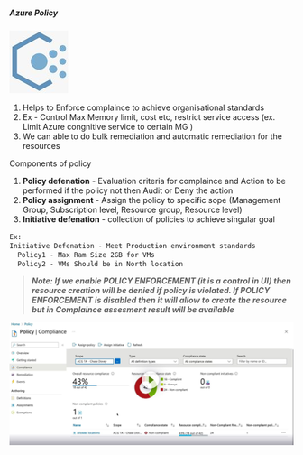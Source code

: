##### Azure Policy
![](../../../../RefImagesPrivate/AzurePolicy.jpg)

1. Helps to Enforce complaince to achieve organisational standards
2. Ex - Control Max Memory limit, cost etc, restrict service access (ex. Limit Azure congnitive service to certain MG )
3. We can able to do bulk remediation and automatic remediation for the resources


Components of policy
1. **Policy defenation** - Evaluation criteria for complaince and Action to be performed if the policy not then Audit or Deny the action
2. **Policy assignment** - Assign the policy to specific sope (Management Group, Subscription level, Resource group, Resource level)
3. **Initiative defenation** - collection of policies to achieve singular goal

```
Ex:
Initiative Defenation - Meet Production environment standards
  Policy1 - Max Ram Size 2GB for VMs
  Policy2 - VMs Should be in North location
```

> ***Note: If we enable POLICY ENFORCEMENT (it is a control in UI) then resource creation will be denied if policy is violated. If POLICY ENFORCEMENT is disabled then it will allow to create the resource but in Complaince assesment result will be available***


![](../../../../RefImagesPrivate/Azure-Policy.jpg)
